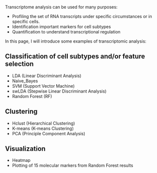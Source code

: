 Transcriptome analysis can be used for many purposes:
- Profiling the set of RNA transcripts under specific circumstances or in specific cells. 
- Identification important markers for cell subtypes
- Quantification to understand transcriptional regulation 

In this page, I will introduce some examples of transcriptomic analysis: 

## Classification of cell subtypes and/or feature selection
- LDA (Linear Discriminant Analysis)
- Naive_Bayes
- SVM (Support Vector Machine)
- swLDA (Stepwise Linear Discriminant Analysis)
- Random Forest (RF)

## Clustering
- Hclust (Hierarchical Clustering)
- K-means (K-means Clustering)
- PCA (Principle Component Analysis)

## Visualization
- Heatmap
- Plotting of 15 molecular markers from Random Forest results